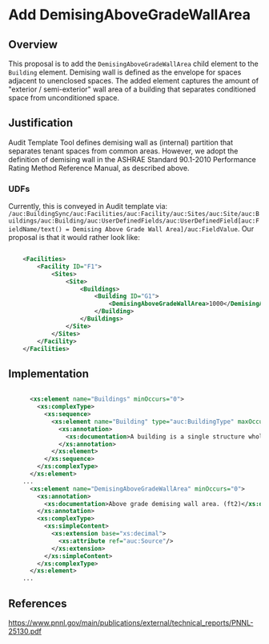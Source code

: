 # Add DemisingAboveGradeWallArea

## Overview

This proposal is to add the `DemisingAboveGradeWallArea` child element to the `Building` element. Demising wall is defined as the envelope for spaces adjacent to unenclosed spaces. The added element captures the amount of "exterior / semi-exterior" wall area of a building that separates conditioned space from unconditioned space.

## Justification

Audit Template Tool defines demising wall as (internal) partition that separates tenant spaces from common areas. However, we adopt the definition of demising wall in the ASHRAE Standard 90.1-2010 Performance Rating Method Reference Manual, as described above.

### UDFs
Currently, this is conveyed in Audit template via: `/auc:BuildingSync/auc:Facilities/auc:Facility/auc:Sites/auc:Site/auc:Buildings/auc:Building/auc:UserDefinedFields/auc:UserDefinedField[auc:FieldName/text() = Demising Above Grade Wall Area]/auc:FieldValue`. Our proposal is that it would rather look like:

```xml

    <Facilities>
        <Facility ID="F1">
            <Sites>
                <Site>
                    <Buildings>
                        <Building ID="G1">
                            <DemisingAboveGradeWallArea>1000</DemisingAboveGradeWallArea>
                        </Building>
                    </Buildings>
                </Site>
            </Sites>
        </Facility>
    </Facilities>

```

## Implementation

```xml

      <xs:element name="Buildings" minOccurs="0">
        <xs:complexType>
          <xs:sequence>
            <xs:element name="Building" type="auc:BuildingType" maxOccurs="unbounded">
              <xs:annotation>
                <xs:documentation>A building is a single structure wholly or partially enclosed within exterior walls, or within exterior and abutment walls (party walls), and a roof, affording shelter to persons, animals, or property. A building can be two or more units held in the condominium form of ownership that are governed by the same board of managers.</xs:documentation>
              </xs:annotation>
            </xs:element>
          </xs:sequence>
        </xs:complexType>
      </xs:element>
    ...
      <xs:element name="DemisingAboveGradeWallArea" minOccurs="0">
        <xs:annotation>
          <xs:documentation>Above grade demising wall area. (ft2)</xs:documentation>
        </xs:annotation>
        <xs:complexType>
          <xs:simpleContent>
            <xs:extension base="xs:decimal">
              <xs:attribute ref="auc:Source"/>
            </xs:extension>
          </xs:simpleContent>
        </xs:complexType>
      </xs:element>
    ...
```

## References
https://www.pnnl.gov/main/publications/external/technical_reports/PNNL-25130.pdf
